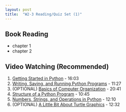 ```yaml
---
layout: post
title:  "W2-3 Reading/Quiz Set (1)"
---
```



## Book Reading 
- chapter 1
- chapter 2 



## Video Watching (Recommended)
1. [Getting Started in Python](https://www.youtube.com/watch?v=zQVtqvtdAE4) - 16:03
2. [Writing, Saving, and Running Python Programs](https://www.youtube.com/watch?v=RuLNfjY7f7Q) - 11:27
3. (OPTIONAL) [Basics of Computer Organization](https://www.youtube.com/watch?v=P_TcfAN6cU4) - 20:41
4.  [Structure of a Python Program](https://www.youtube.com/watch?v=fGuXoBd7WpI) - 10:45 
5.  [Numbers, Strings, and Operations in Python](https://www.youtube.com/watch?v=pkEh2BJbhAA) - 12:10
6.  (OPTIONAL) [A Little Bit About Turtle Graphics](https://www.youtube.com/watch?v=1t0Ye3WMmiQ) - 12:32